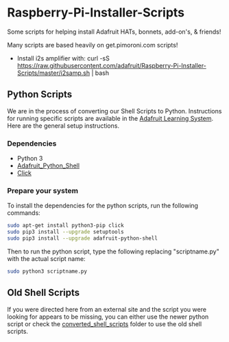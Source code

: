 # Raspberry-Pi-Installer-Scripts

Some scripts for helping install Adafruit HATs, bonnets, add-on's, & friends!

Many scripts are based heavily on get.pimoroni.com scripts!

  * Install i2s amplifier with: curl -sS https://raw.githubusercontent.com/adafruit/Raspberry-Pi-Installer-Scripts/master/i2samp.sh | bash

## Python Scripts

We are in the process of converting our Shell Scripts to Python. Instructions for running specific scripts are available in the [Adafruit Learning System](https://learn.adafruit.com/). Here are the general setup instructions.

### Dependencies

- Python 3
- [Adafruit_Python_Shell](https://github.com/adafruit/Adafruit_Python_Shell)
- [Click](https://pypi.org/project/click/)

### Prepare your system

To install the dependencies for the python scripts, run the following commands:

```bash
sudo apt-get install python3-pip click
sudo pip3 install --upgrade setuptools
sudo pip3 install --upgrade adafruit-python-shell
```
Then to run the python script, type the following replacing "scriptname.py" with the actual script name:

```bash
sudo python3 scriptname.py
```

## Old Shell Scripts

If you were directed here from an external site and the script you were looking for appears to be missing, you can either use the newer python script or check the [converted_shell_scripts](https://github.com/adafruit/Raspberry-Pi-Installer-Scripts/tree/main/converted_shell_scripts) folder to use the old shell scripts.
